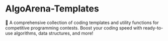 # AlgoArena-Templates
🚀 A comprehensive collection of coding templates and utility functions for competitive programming contests. Boost your coding speed with ready-to-use algorithms, data structures, and more!
